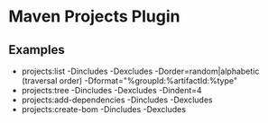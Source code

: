 # Maven Projects Plugin

## Examples

* projects:list -Dincludes -Dexcludes -Dorder=random|alphabetic (traversal order) -Dformat="%groupId:%artifactId:%type"
* projects:tree -Dincludes -Dexcludes -Dindent=4
* projects:add-dependencies -Dincludes -Dexcludes
* projects:create-bom -Dincludes -Dexcludes
